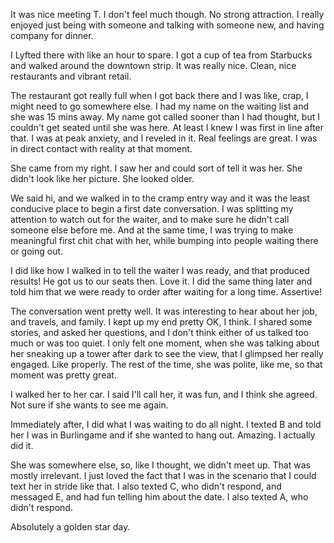 It was nice meeting T. I don't feel much though. No strong attraction. I really enjoyed just being with someone and talking with someone new, and having company for dinner.

I Lyfted there with like an hour to spare. I got a cup of tea from Starbucks and walked around the downtown strip. It was really nice. Clean, nice restaurants and vibrant retail.

The restaurant got really full when I got back there and I was like, crap, I might need to go somewhere else. I had my name on the waiting list and she was 15 mins away. My name got called sooner than I had thought, but I couldn't get seated until she was here. At least I knew I was first in line after that. I was at peak anxiety, and I reveled in it. Real feelings are great. I was in direct contact with reality at that moment.

She came from my right. I saw her and could sort of tell it was her. She didn't look like her picture. She looked older.

We said hi, and we walked in to the cramp entry way and it was the least conducive place to begin a first date conversation. I was splitting my attention to watch out for the waiter, and to make sure he didn't call someone else before me. And at the same time, I was trying to make meaningful first chit chat with her, while bumping into people waiting there or going out.

I did like how I walked in to tell the waiter I was ready, and that produced results! He got us to our seats then. Love it. I did the same thing later and told him that we were ready to order after waiting for a long time. Assertive!

The conversation went pretty well. It was interesting to hear about her job, and travels, and family. I kept up my end pretty OK, I think. I shared some stories, and asked her questions, and I don't think either of us talked too much or was too quiet. I only felt one moment, when she was talking about her sneaking up a tower after dark to see the view, that I glimpsed her really engaged. Like properly. The rest of the time, she was polite, like me, so that moment was pretty great.

I walked her to her car. I said I'll call her, it was fun, and I think she agreed. Not sure if she wants to see me again.

Immediately after, I did what I was waiting to do all night. I texted B and told her I was in Burlingame and if she wanted to hang out. Amazing. I actually did it.

She was somewhere else, so, like I thought, we didn't meet up. That was mostly irrelevant. I just loved the fact that I was in the scenario that I could text her in stride like that. I also texted C, who didn't respond, and messaged E, and had fun telling him about the date. I also texted A, who didn't respond.

Absolutely a golden star day.
